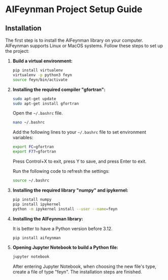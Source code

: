 # AIFeynman Project Setup Guide

## Installation

The first step is to install the AIFeynman library on your computer. AIFeynman supports Linux or MacOS systems. Follow these steps to set up the project:

1. **Build a virtual environment:**

    ```bash
    pip install virtualenv
    virtualenv -p python3 feyn
    source feyn/bin/activate
    ```

2. **Installing the required compiler "gfortran":**

    ```bash
    sudo apt-get update
    sudo apt-get install gfortran
    ```

    Open the `~/.bashrc` file.

    ```bash
    nano ~/.bashrc
    ```

    Add the following lines to your `~/.bashrc` file to set environment variables:

    ```bash
    export FC=gfortran
    export F77=gfortran
    ```

    Press Control+X to exit, press Y to save, and press Enter to exit.

    Run the following code to refresh the settings:

    ```bash
    source ~/.bashrc
    ```

3. **Installing the required library "numpy" and ipykernel:**

    ```bash
    pip install numpy
    pip install ipykernel
    python -m ipykernel install --user --name=feyn
    ```

4. **Installing the AIFeynman library:**

    It is better to have a Python version before 3.12.

    ```bash
    pip install aifeynman
    ```

5. **Opening Jupyter Notebook to build a Python file:**

    ```bash
    jupyter notebook
    ```

    After entering Jupyter Notebook, when choosing the new file's type, create a file of type "feyn". The installation steps are finished.
